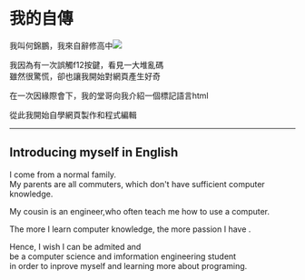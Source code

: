 <DOCTYPE html>
<html>
  <head>
    <meta charset="UTF-8">
    <title> self introduce </title>
    </head>
  <body>
    <h1>我的自傳</h1>
      <p> 我叫何錦鵬，我來自辭修高中<img src="/桌面/備審/image/123.png"></p>
      <p>我因為有一次誤觸f12按鍵，看見一大堆亂碼<br>
    雖然很驚慌，卻也讓我開始對網頁產生好奇</p>
     <p>在一次因緣際會下，我的堂哥向我介紹一個標記語言html</p>
       <p>從此我開始自學網頁製作和程式編輯</p>
      <hr>
      <h2>Introducing myself in English</h2>
     <p>  I come from a normal family.<br>
    My parents are all commuters, which don't have sufficient computer knowledge. </p>
 <p>My cousin is an engineer,who often teach me how to use a computer.</p>
     <p>The more I learn computer knowledge, the more passion I have .</p>
    <p>Hence, I wish I can be admited and   <br>
be a computer science and imformation engineering student  <br>
   in order to inprove myself and learning more about programing. </p>
    </body>
  </html>
